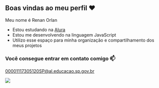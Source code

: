 ## Boas vindas ao meu perfil ❤️

Meu nome é Renan Orlan

- Estou estudando na [Alura](https://alura.com.br)
- Estou me desenvolvendo na linguagem JavaScript
- Utilizo esse espaço para minha organização e compartilhamento dos meus projetos

### Você consegue entrar em contato comigo 📫

00001117305120SP@al.educacao.sp.gov.br

![](https://media1.tenor.com/m/jvsVBSMabc4AAAAC/rose-cat-give-give-rose-to-cat.gif)
